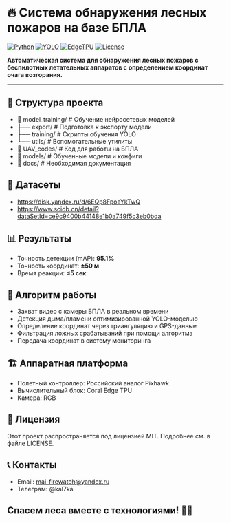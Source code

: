 # 🔥 Система обнаружения лесных пожаров на базе БПЛА

[![Python](https://img.shields.io/badge/Python-3.8%2B-blue)](https://python.org)
[![YOLO](https://img.shields.io/badge/YOLO-v11-red)](https://ultralytics.com)
[![EdgeTPU](https://img.shields.io/badge/Edge-TPU-orange)](https://coral.ai)
[![License](https://img.shields.io/badge/License-MIT-green)](LICENSE)

**Автоматическая система для обнаружения лесных пожаров с беспилотных летательных аппаратов с определением координат очага возгорания.**

---

## 📁 Структура проекта
- 📂 model_training/ # Обучение нейросетевых моделей
- ├── export/ # Подготовка к экспорту модели
- ├── training/ # Скрипты обучения YOLO
- └── utils/ # Вспомогательные утилиты
- 📂 UAV_codes/ # Код для работы на БПЛА
- 📂 models/ # Обученные модели и конфиги
- 📂 docs/ # Необходимая документация

## 🎨 Датасеты
- https://disk.yandex.ru/d/6EQp8FpoaYkTwQ
- https://www.scidb.cn/detail?dataSetId=ce9c9400b44148e1b0a749f5c3eb0bda

    
## 📊 Результаты

- Точность детекции (mAP):	**95.1%**
- Точность координат:	**±50 м**
- Время реакции:	**≤5 сек**

## 🎯 Алгоритм работы

- Захват видео с камеры БПЛА в реальном времени
- Детекция дыма/пламени оптимизированной YOLO-моделью
- Определение координат через триангуляцию и GPS-данные
- Фильтрация ложных срабатываний при помощи алгоритма
- Передача координат в систему мониторинга

## 🏗️ Аппаратная платформа

- Полетный контроллер: Российский аналог Pixhawk
- Вычислительный блок: Coral Edge TPU
- Камера: RGB


## 📄 Лицензия

Этот проект распространяется под лицензией MIT. Подробнее см. в файле LICENSE.


## 📞 Контакты

- Email: mai-firewatch@yandex.ru
- Телеграм: @kal7ka

## Спасем леса вместе с технологиями! 🌲✨
